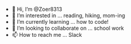 - 👋 Hi, I’m @Zoer8313
- 👀 I’m interested in ... reading, hiking, mom-ing
- 🌱 I’m currently learning ... how to code!
- 💞️ I’m looking to collaborate on ... school work
- 📫 How to reach me ... Slack

<!---
Zoer8313/Zoer8313 is a ✨ special ✨ repository because its `README.md` (this file) appears on your GitHub profile.
You can click the Preview link to take a look at your changes.
--->
